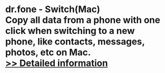 # dr.fone - Switch(Mac)<br />Copy all data from a phone with one click when switching to a new phone, like contacts, messages, photos, etc on Mac.<br />[>> Detailed information](https://secure.shareit.com/shareit/product.html?productid=300947733&affiliateid=200057808)